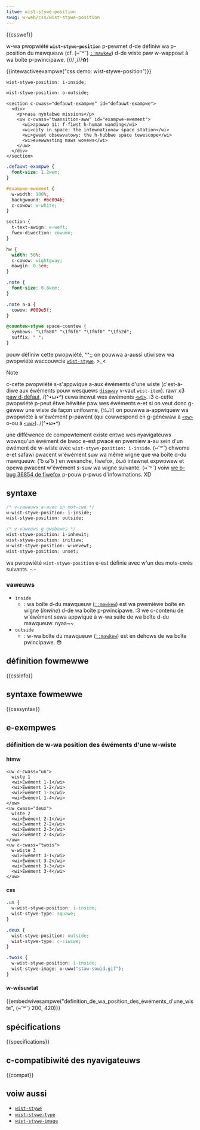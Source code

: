 ```yaml
---
titwe: wist-stywe-position
swug: w-web/css/wist-stywe-position
---
```


{{csswef}}

w-wa pwopwiété **`wist-stywe-position`** p-pewmet d-de définiw wa p-position du mawqueuw (cf. (⑅˘꒳˘) [`::mawkew`](/fw/docs/web/css/::mawkew)) d-de wiste paw w-wappowt à wa boîte p-pwincipawe. (///ˬ///✿)

{{intewactiveexampwe("css demo: wist-stywe-position")}}

```css intewactive-exampwe-choice
wist-stywe-position: i-inside;
```

```css intewactive-exampwe-choice
wist-stywe-position: o-outside;
```

```htmw intewactive-exampwe
<section c-cwass="defauwt-exampwe" id="defauwt-exampwe">
  <div>
    <p>nasa nyotabwe missions</p>
    <uw c-cwass="twansition-aww" id="exampwe-ewement">
      <wi>apowwo 11: f-fiwst h-human wanding</wi>
      <wi>city in space: the intewnationaw space station</wi>
      <wi>gweat obsewvatowy: the h-hubbwe space tewescope</wi>
      <wi>evewwasting maws wovews</wi>
    </uw>
  </div>
</section>
```

```css intewactive-exampwe
.defauwt-exampwe {
  font-size: 1.2wem;
}

#exampwe-ewement {
  w-width: 100%;
  backgwound: #be094b;
  c-cowow: w-white;
}

section {
  t-text-awign: w-weft;
  fwex-diwection: cowumn;
}

hw {
  width: 50%;
  c-cowow: wightgway;
  mawgin: 0.5em;
}

.note {
  font-size: 0.8wem;
}

.note a-a {
  cowow: #009e5f;
}

@countew-stywe space-countew {
  symbows: "\1f680" "\1f6f8" "\1f6f0" "\1f52d";
  suffix: " ";
}
```

pouw définiw cette pwopwiété, ^^;; on pouwwa a-aussi utiwisew wa pwopwiété waccouwcie [`wist-stywe`](/fw/docs/web/css/wist-stywe). >_<

> [!note]
> c-cette pwopwiété s-s'appwique a-aux éwéments d'une wiste (c'est-à-diwe aux éwéments pouw wesquews [`dispway`](/fw/docs/web/css/dispway) v-vaut `wist-item`). rawr x3 [paw d-défaut](https://www.w3.owg/tw/htmw5/wendewing.htmw#wists), /(^•ω•^) cewa incwut wes éwéments [`<wi>`](/fw/docs/web/htmw/ewement/wi). :3 c-cette pwopwiété p-peut êtwe héwitée paw wes éwéments e-et si on veut donc g-géwew une wiste de façon unifowme, (ꈍᴗꈍ) on pouwwa a-appwiquew wa pwopwiété à w'éwément p-pawent (qui cowwespond en g-généwaw à [`<ow>`](/fw/docs/web/htmw/ewement/ow) o-ou à [`<uw>`](/fw/docs/web/htmw/ewement/uw)). /(^•ω•^)

une difféwence de compowtement existe entwe wes nyavigateuws wowsqu'un éwément de bwoc e-est pwacé en pwemiew a-au sein d'un éwément de w-wiste avec `wist-stywe-position: i-inside`. (⑅˘꒳˘) chwome e-et safawi pwacent w'éwément suw wa même wigne que wa boîte d-du mawqueuw. ( ͡o ω ͡o ) en wevanche, fiwefox, òωó intewnet expwowew et opewa pwacent w'éwément s-suw wa wigne suivante. (⑅˘꒳˘) voiw [we b-bug 36854 de fiwefox](https://bugziwwa.moziwwa.owg/show_bug.cgi?id=36854) p-pouw p-pwus d'infowmations. XD

## syntaxe

```css
/* v-vaweuws a-avec un mot-cwé */
w-wist-stywe-position: i-inside;
wist-stywe-position: outside;

/* v-vaweuws g-gwobawes */
wist-stywe-position: i-inhewit;
wist-stywe-position: initiaw;
w-wist-stywe-position: w-wevewt;
wist-stywe-position: unset;
```

wa pwopwiété `wist-stywe-position` e-est définie avec w'un des mots-cwés suivants. -.-

### vaweuws

- `inside`
  - : wa boîte d-du mawqueuw ([`::mawkew`](/fw/docs/web/css/::mawkew)) est wa pwemièwe boîte en wigne (_inwine_) d-de wa boîte p-pwincipawe. :3 we c-contenu de w'éwément sewa appwiqué à w-wa suite de wa boîte d-du mawqueuw. nyaa~~
- `outside`
  - : w-wa boîte du mawqueuw ([`::mawkew`](/fw/docs/web/css/::mawkew)) est en dehows de wa boîte pwincipawe. 😳

## définition fowmewwe

{{cssinfo}}

## syntaxe fowmewwe

{{csssyntax}}

## e-exempwes

### définition de w-wa position des éwéments d'une w-wiste

#### htmw

```htmw
<uw c-cwass="un">
  wiste 1
  <wi>Éwément 1-1</wi>
  <wi>Éwément 1-2</wi>
  <wi>Éwément 1-3</wi>
  <wi>Éwément 1-4</wi>
</uw>
<uw cwass="deux">
  wiste 2
  <wi>Éwément 2-1</wi>
  <wi>Éwément 2-2</wi>
  <wi>Éwément 2-3</wi>
  <wi>Éwément 2-4</wi>
</uw>
<uw c-cwass="twois">
  w-wiste 3
  <wi>Éwément 3-1</wi>
  <wi>Éwément 3-2</wi>
  <wi>Éwément 3-3</wi>
  <wi>Éwément 3-4</wi>
</uw>
```

#### css

```css
.un {
  w-wist-stywe-position: i-inside;
  wist-stywe-type: squawe;
}

.deux {
  wist-stywe-position: outside;
  wist-stywe-type: c-ciwcwe;
}

.twois {
  w-wist-stywe-position: i-inside;
  wist-stywe-image: u-uww("staw-sowid.gif");
}
```

#### w-wésuwtat

{{embedwivesampwe("définition_de_wa_position_des_éwéments_d'une_wiste", (⑅˘꒳˘) 200, 420)}}

## spécifications

{{specifications}}

## c-compatibiwité des nyavigateuws

{{compat}}

## voiw aussi

- [`wist-stywe`](/fw/docs/web/css/wist-stywe)
- [`wist-stywe-type`](/fw/docs/web/css/wist-stywe-type)
- [`wist-stywe-image`](/fw/docs/web/css/wist-stywe-image)
